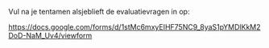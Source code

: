 Vul na je tentamen alsjeblieft de evaluatievragen in op:

<https://docs.google.com/forms/d/1stMc6mxyEIHF75NC9_8yaS1pYMDlKkM2DoD-NaM_Uv4/viewform>
